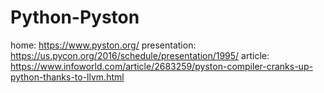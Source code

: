 # Python-Pyston
home: https://www.pyston.org/ presentation: https://us.pycon.org/2016/schedule/presentation/1995/ article: https://www.infoworld.com/article/2683259/pyston-compiler-cranks-up-python-thanks-to-llvm.html
